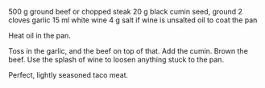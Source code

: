 500 g ground beef or chopped steak
20 g black cumin seed, ground
2 cloves garlic
15 ml white wine
4 g salt if wine is unsalted
oil to coat the pan

Heat oil in the pan.

Toss in the garlic, and the beef on top of that.
Add the cumin. Brown the beef.
Use the splash of wine to loosen anything stuck to the pan.

Perfect, lightly seasoned taco meat.
